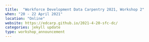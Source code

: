 ```yaml
---
title:  "Workforce Development Data Carpentry 2021, Workshop 2"
when: "20 - 22 April 2021"
location: "Online"
website: https://edcarp.github.io/2021-4-20-sfc-dc/
categories: jekyll update
type: workshop_announcement
---
```

